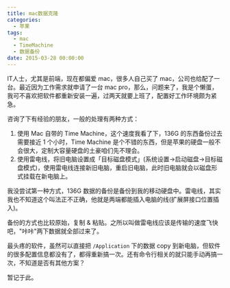 ```yaml
---
title: mac数据克隆
categories:
  - 苹果
tags:
  - mac
  - TimeMachine
  - 数据备份
date: 2015-03-28 00:00:00
---
```



IT人士，尤其是前端，现在都偏爱 mac，很多人自己买了 mac，公司也给配了一台。最近因为工作需求就申请了一台 mac pro，那么，问题来了，我是个懒蛋，我可不喜欢把软件都重新安装一遍，过两天就要上班了，配置好工作环境颇为紧急。

咨询了下有经验的朋友，一般的处理有两种方式：

1. 使用 Mac 自带的 Time Machine，这个速度我看了下，136G 的东西备份过去需要接近 1 个小时，Time Machine 是个不错的东西，但是苹果的硬盘一般不会很大，定制大容量硬盘的土豪咱们先不理会。
2. 使用雷电线，将旧电脑设置成「目标磁盘模式」(系统设置->启动磁盘->目标磁盘模式)，使用雷电线连接新旧电脑，重启旧电脑，此时旧电脑就会以磁盘形式挂载在新电脑上。

我没尝试第一种方式，136G 数据的备份是备份到我的移动硬盘中。雷电线，其实我也不知道这个叫法正不正确，他就是两端都能插入电脑的线(扩展屏接口位置插入)。

备份的方式也比较原始，复制 & 粘贴。之所以叫做雷电线应该是传输的速度飞快吧，"咔咔"两下数据就全部过来了。

最头疼的软件，虽然可以直接把 `/Application` 下的数据 copy 到新电脑，但软件的很多配置信息都没有了，都得重新搞一次。还有命令行相关的就只能手动再搞一次，不知道是否有其他方案？

暂记于此。
